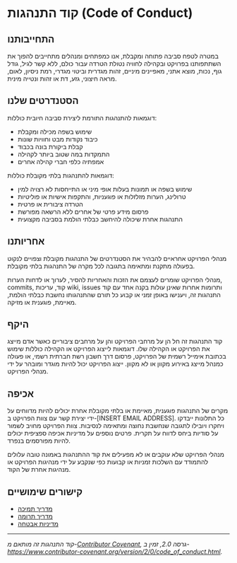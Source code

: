 # קוד התנהגות (Code of Conduct)

## התחייבותנו
במטרה לטפח סביבה פתוחה ומקבלת, אנו כמפתחים ומנהלים מתחייבים להפוך את השתתפותנו בפרויקט ובקהילה לחוויה נטולת הטרדה עבור כולם, ללא קשר לגיל, גודל גוף, נכות, מוצא אתני, מאפיינים מיניים, זהות מגדרית וביטוי מגדרי, רמת ניסיון, לאום, מראה חיצוני, גזע, דת או זהות ונטייה מינית.

## הסטנדרטים שלנו
דוגמאות להתנהגות התורמת ליצירת סביבה חיובית כוללות:

- שימוש בשפה מכילה ומקבלת
- כיבוד נקודות מבט וחוויות שונות
- קבלת ביקורת בונה בכבוד
- התמקדות במה שטוב ביותר לקהילה
- אמפתיה כלפי חברי קהילה אחרים

דוגמאות להתנהגות בלתי מקובלת כוללות:

- שימוש בשפה או תמונות בעלות אופי מיני או התייחסות לא רצויה למין
- טרולינג, הערות מזלזלות או פוגעניות, והתקפות אישיות או פוליטיות
- הטרדה ציבורית או פרטית
- פרסום מידע פרטי של אחרים ללא הרשאה מפורשת
- התנהגות אחרת שיכולה להיחשב כבלתי הולמת בסביבה מקצועית

## אחריותנו
מנהלי הפרויקט אחראיים להבהיר את הסטנדרטים של התנהגות מקובלת וצפויים לנקוט בפעולה מתקנת ומתאימה בתגובה לכל מקרה של התנהגות בלתי מקובלת.

מנהלי הפרויקט שומרים לעצמם את הזכות והאחריות להסיר, לערוך או לדחות הערות, commits, קוד, עריכות wiki, issues ותרומות אחרות שאינן עולות בקנה אחד עם קוד התנהגות זה, ויענישו באופן זמני או קבוע כל תורם שהתנהגותו נחשבת כבלתי הולמת, מאיימת, פוגענית או מזיקה.

## היקף
קוד התנהגות זה חל הן על מרחבי הפרויקט והן על מרחבים ציבוריים כאשר אדם מייצג את הפרויקט או הקהילה שלו. דוגמאות לייצוג הפרויקט או הקהילה כוללות שימוש בכתובת אימייל רשמית של הפרויקט, פרסום דרך חשבון רשת חברתית רשמי, או פעולה כמנהל מייצג באירוע מקוון או לא מקוון. ייצוג הפרויקט יכול להיות מוגדר ומובהר על ידי מנהלי הפרויקט.

## אכיפה
מקרים של התנהגות פוגענית, מאיימת או בלתי מקובלת אחרת יכולים להיות מדווחים על ידי יצירת קשר עם צוות הפרויקט ב-[INSERT EMAIL ADDRESS]. כל התלונות ייבדקו ויחקרו ויובילו לתגובה שנחשבת נחוצה ומתאימה לנסיבות. צוות הפרויקט מחויב לשמור על סודיות ביחס לדווח על תקרית. פרטים נוספים על מדיניות אכיפה ספציפית יכולים להיות מפורסמים בנפרד.

מנהלי הפרויקט שלא עוקבים או לא מפעילים את קוד ההתנהגות באמונה טובה עלולים להתמודד עם השלכות זמניות או קבועות כפי שנקבע על ידי מנהיגות הפרויקט או מנהיגות אחרת של הקוד.

## קישורים שימושיים
- [מדריך תמיכה](SUPPORT.md)
- [מדריך תרומה](CONTRIBUTING.md)
- [מדיניות אבטחה](SECURITY.md)

---

*קוד התנהגות זה מותאם מ-[Contributor Covenant](https://www.contributor-covenant.org), גרסה 2.0, זמין ב-https://www.contributor-covenant.org/version/2/0/code_of_conduct.html.*
